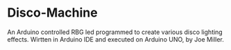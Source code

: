 # Disco-Machine
An Arduino controlled RBG led programmed to create various disco lighting effects.
Wirtten in Arduino IDE and executed on Arduino UNO, by Joe Miller.
